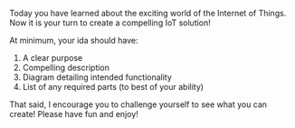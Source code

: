 Today you have learned about the exciting world of the Internet of Things.  Now it is your turn to create a compelling IoT solution! 

  At minimum, your ida should have:  

1. A clear purpose  
2. Compelling description  
3. Diagram detailing intended functionality 
4. List of any required parts (to best of your ability) 
 
That said, I encourage you to challenge yourself to see what you can create!  Please have fun and enjoy!  